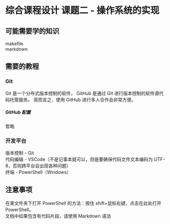 # 综合课程设计 课题二 - 操作系统的实现

## 可能需要学的知识

makefile  
markdown

## 需要的教程

### Git

Git 是一个分布式版本控制的软件，
GitHub 是通过 Git 进行版本控制的软件源代码托管服务。
简而言之，使用 GitHub 进行多人合作会非常方便。

##### GitHub 配置

暂略

### 开发平台

版本控制 - Git  
代码编辑 - VSCode（不是记事本就可以，但是要确保代码文件文本编码为 UTF-8，否则跨平台会出现各种问题）  
终端 - PowerShell（Windows）

## 注意事项

在某文件夹下打开 PowerShell 的方法：按住 shift+鼠标右键，点击在此处打开 PowerShell。  
文档中如果包含有代码片段，请使用 Markdown 语法
